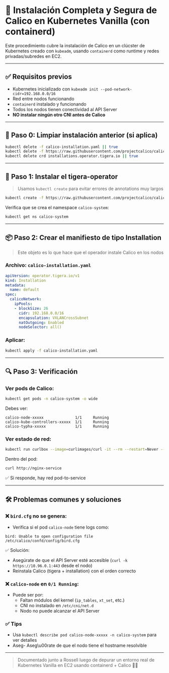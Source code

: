 # 🐆 Instalación Completa y Segura de Calico en Kubernetes Vanilla (con containerd)

Este procedimiento cubre la instalación de Calico en un clúcster de Kubernetes creado con `kubeadm`, usando `containerd` como runtime y redes privadas/subredes en EC2.

---

## ✅ Requisitos previos
- Kubernetes inicializado con `kubeadm init --pod-network-cidr=192.168.0.0/16`
- Red entre nodos funcionando
- `containerd` instalado y funcionando
- Todos los nodos tienen conectividad al API Server
- **NO instalar ningún otro CNI antes de Calico**

---

## 🧹 Paso 0: Limpiar instalación anterior (si aplica)
```bash
kubectl delete -f calico-installation.yaml || true
kubectl delete -f https://raw.githubusercontent.com/projectcalico/calico/v3.29.3/manifests/tigera-operator.yaml || true
kubectl delete crd installations.operator.tigera.io || true
```

---

## 🧱 Paso 1: Instalar el tigera-operator
> Usamos `kubectl create` para evitar errores de annotations muy largos

```bash
kubectl create -f https://raw.githubusercontent.com/projectcalico/calico/v3.29.3/manifests/tigera-operator.yaml
```

Verifica que se crea el namespace `calico-system`:
```bash
kubectl get ns calico-system
```

---

## 📦 Paso 2: Crear el manifiesto de tipo Installation
> Este objeto es lo que hace que el operador instale Calico en los nodos

### Archivo: `calico-installation.yaml`
```yaml
apiVersion: operator.tigera.io/v1
kind: Installation
metadata:
  name: default
spec:
  calicoNetwork:
    ipPools:
    - blockSize: 26
      cidr: 192.168.0.0/16
      encapsulation: VXLANCrossSubnet
      natOutgoing: Enabled
      nodeSelector: all()
```

### Aplicar:
```bash
kubectl apply -f calico-installation.yaml
```

---

## 🔍 Paso 3: Verificación

### Ver pods de Calico:
```bash
kubectl get pods -n calico-system -o wide
```
Debes ver:
```
calico-node-xxxxx              1/1     Running
calico-kube-controllers-xxxxx  1/1     Running
calico-typha-xxxxx             1/1     Running
```

### Ver estado de red:
```bash
kubectl run curlbox --image=curlimages/curl -it --rm --restart=Never -- sh
```
Dentro del pod:
```bash
curl http://nginx-service
```
✅ Si responde, hay red pod-to-service

---

## 🛠 Problemas comunes y soluciones

### ❌ `bird.cfg` no se genera:
- Verifica si el pod `calico-node` tiene logs como:
```
bird: Unable to open configuration file /etc/calico/confd/config/bird.cfg
```
✅ Solución:
- Asegúrate de que el API Server esté accesible (`curl -k https://10.96.0.1:443` desde el nodo)
- Reinstala Calico (tigera + installation) con el orden correcto

### ❌ `calico-node` en `0/1 Running`:
- Puede ser por:
  - Faltan módulos del kernel (`ip_tables`, `xt_set`, etc.)
  - CNI no instalado en `/etc/cni/net.d`
  - Nodo no puede alcanzar el API Server

### ✅ Tips
- Usa `kubectl describe pod calico-node-xxxxx -n calico-system` para ver detalles
- Aseg- Aseg\u00rate de que el nodo tiene el hostname resolvible

---

> Documentado junto a Rossell luego de depurar un entorno real de Kubernetes Vanilla en EC2 usando containerd + Calico 🧠💥

